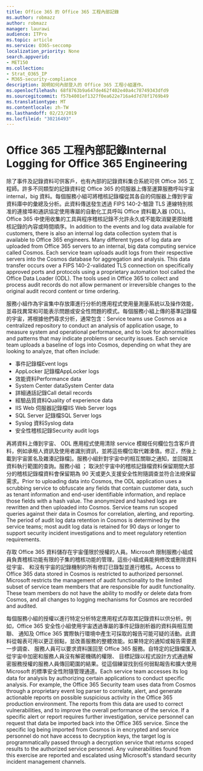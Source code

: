 ```yaml
---
title: Office 365 的 Office 365 工程內部記錄
ms.author: robmazz
author: robmazz
manager: laurawi
audience: ITPro
ms.topic: article
ms.service: O365-seccomp
localization_priority: None
search.appverid:
- MET150
ms.collection:
- Strat_O365_IP
- M365-security-compliance
description: 說明如何內部登入的 Office 365 工程小組運作。
ms.openlocfilehash: 68f8763b9a647de462f402e40a4c78749343dfd9
ms.sourcegitcommit: f57b4001ef1327f0ea622e716a4d7d78f1769b49
ms.translationtype: MT
ms.contentlocale: zh-TW
ms.lasthandoff: 02/23/2019
ms.locfileid: "30216493"
---
```

# <a name="internal-logging-for-office-365-engineering"></a><span data-ttu-id="504ef-103">Office 365 工程內部記錄</span><span class="sxs-lookup"><span data-stu-id="504ef-103">Internal Logging for Office 365 Engineering</span></span>
<span data-ttu-id="504ef-p101">除了事件及記錄資料可供客戶，也有內部的記錄資料集合系統可供 Office 365 工程師。許多不同類型的記錄資料從 Office 365 的伺服器上傳至運算服務呼叫宇宙 internal，big 資料。每個服務小組可將稽核記錄檔從其各自的伺服器上傳到宇宙資料庫中的彙總及分析。此資料傳送發生透過 FIPS 140-2-驗證 TLS 連線特別核准的連接埠和通訊協定使用專屬的自動化工具呼叫 Office 資料載入器 (ODL)。Office 365 中使用收集的工具與程序稽核記錄不允許永久或不能取消變更原始稽核記錄的內容或時間順序。</span><span class="sxs-lookup"><span data-stu-id="504ef-p101">In addition to the events and log data available for customers, there is also an internal log data collection system that is available to Office 365 engineers. Many different types of log data are uploaded from Office 365 servers to an internal, big data computing service called Cosmos. Each service team uploads audit logs from their respective servers into the Cosmos database for aggregation and analysis. This data transfer occurs over a FIPS 140-2-validated TLS connection on specifically approved ports and protocols using a proprietary automation tool called the Office Data Loader (ODL). The tools used in Office 365 to collect and process audit records do not allow permanent or irreversible changes to the original audit record content or time ordering.</span></span>

<span data-ttu-id="504ef-p102">服務小組作為宇宙集中存放庫進行分析的應用程式使用量測量系統以及操作效能，並尋找異常和可能表示問題或安全性問題的模式。每個服務小組上傳的基準記錄檔的宇宙，將根據他們尋求分析，通常包含：</span><span class="sxs-lookup"><span data-stu-id="504ef-p102">Service teams use Cosmos as a centralized repository to conduct an analysis of application usage, to measure system and operational performance, and to look for abnormalities and patterns that may indicate problems or security issues. Each service team uploads a baseline of logs into Cosmos, depending on what they are looking to analyze, that often include:</span></span>
- <span data-ttu-id="504ef-111">事件記錄檔</span><span class="sxs-lookup"><span data-stu-id="504ef-111">Event logs</span></span>
- <span data-ttu-id="504ef-112">AppLocker 記錄檔</span><span class="sxs-lookup"><span data-stu-id="504ef-112">AppLocker logs</span></span>
- <span data-ttu-id="504ef-113">效能資料</span><span class="sxs-lookup"><span data-stu-id="504ef-113">Performance data</span></span>
- <span data-ttu-id="504ef-114">System Center data</span><span class="sxs-lookup"><span data-stu-id="504ef-114">System Center data</span></span>
- <span data-ttu-id="504ef-115">詳細通話記錄</span><span class="sxs-lookup"><span data-stu-id="504ef-115">Call detail records</span></span>
- <span data-ttu-id="504ef-116">經驗品質資料</span><span class="sxs-lookup"><span data-stu-id="504ef-116">Quality of experience data</span></span>
- <span data-ttu-id="504ef-117">IIS Web 伺服器記錄檔</span><span class="sxs-lookup"><span data-stu-id="504ef-117">IIS Web Server logs</span></span>
- <span data-ttu-id="504ef-118">SQL Server 記錄檔</span><span class="sxs-lookup"><span data-stu-id="504ef-118">SQL Server logs</span></span>
- <span data-ttu-id="504ef-119">Syslog 資料</span><span class="sxs-lookup"><span data-stu-id="504ef-119">Syslog data</span></span>
- <span data-ttu-id="504ef-120">安全性稽核記錄</span><span class="sxs-lookup"><span data-stu-id="504ef-120">Security audit logs</span></span>

<span data-ttu-id="504ef-p103">再將資料上傳到宇宙、 ODL 應用程式使用清除 service 模糊任何欄位包含客戶資料，例如承租人資訊及使用者識別資訊，並將這些欄位取代雜湊值。修正，然後上載到宇宙匿名及雜湊記錄檔]。服務小組針對宇宙中的相互關聯之通知，並回報其資料執行範圍的查詢。服務小組 ； 取決於宇宙中的稽核記錄檔資料保留期間大部分的稽核記錄檔資料會保留期為 90 天或更久支援安全性附隨調查並符合法規保留需求。</span><span class="sxs-lookup"><span data-stu-id="504ef-p103">Prior to uploading data into Cosmos, the ODL application uses a scrubbing service to obfuscate any fields that contain customer data, such as tenant information and end-user identifiable information, and replace those fields with a hash value. The anonymized and hashed logs are rewritten and then uploaded into Cosmos. Service teams run scoped queries against their data in Cosmos for correlation, alerting, and reporting. The period of audit log data retention in Cosmos is determined by the service teams; most audit log data is retained for 90 days or longer to support security incident investigations and to meet regulatory retention requirements.</span></span>

<span data-ttu-id="504ef-p104">存取 Office 365 資料儲存在宇宙僅限於授權的人員。Microsoft 限制服務小組成員負責稽核功能有限的子集的稽核功能的管理。這些小組成員能夠修改或刪除資料從宇宙、 和沒有宇宙的記錄機制的所有修訂已錄製並進行稽核。</span><span class="sxs-lookup"><span data-stu-id="504ef-p104">Access to Office 365 data stored in Cosmos is restricted to authorized personnel. Microsoft restricts the management of audit functionality to the limited subset of service team members that are responsible for audit functionality. These team members do not have the ability to modify or delete data from Cosmos, and all changes to logging mechanisms for Cosmos are recorded and audited.</span></span>

<span data-ttu-id="504ef-p105">每個服務小組的授權以進行特定分析特定應用程式存取其記錄資料以供分析。例如，Office 365 安全性小組使用宇宙透過專屬的事件記錄剖析器的資料與相互關聯、 通知及 Office 365 實際執行環境中產生可採取的報告可能可疑的活動。此資料從報表可用以更正弱點，並改善服務的整體效能。如果特定的通知或報告需要進一步調查、 服務人員可以要求資料匯回至 Office 365 服務。自特定的記錄檔匯入從宇宙中加密和服務人員沒有解密機碼的權限、 目標記錄以程式設計方式通過解密服務授權的服務人員傳回範圍的結果。從這個練習找到任何弱點報告和擴大使用 Microsoft 的標準安全性附隨管理通道。</span><span class="sxs-lookup"><span data-stu-id="504ef-p105">Each service team accesses its log data for analysis by authorizing certain applications to conduct specific analysis. For example, the Office 365 Security team uses data from Cosmos through a proprietary event log parser to correlate, alert, and generate actionable reports on possible suspicious activity in the Office 365 production environment. The reports from this data are used to correct vulnerabilities, and to improve the overall performance of the service. If a specific alert or report requires further investigation, service personnel can request that data be imported back into the Office 365 service. Since the specific log being imported from Cosmos is in encrypted and service personnel do not have access to decryption keys, the target log is programmatically passed through a decryption service that returns scoped results to the authorized service personnel. Any vulnerabilities found from this exercise are reported and escalated using Microsoft's standard security incident management channels.</span></span>
